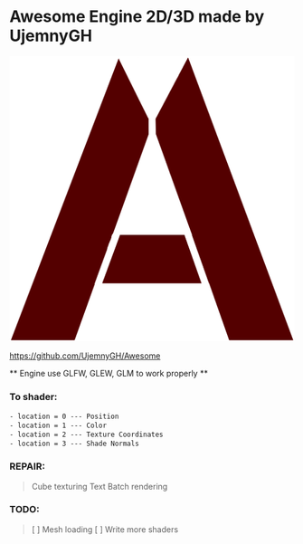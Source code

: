 # Awesome Engine 2D/3D made by UjemnyGH

![Awesome image logo](/data/texture/awesome.png)

https://github.com/UjemnyGH/Awesome


** Engine use GLFW, GLEW, GLM to work properly **

### To shader:
    - location = 0 --- Position
    - location = 1 --- Color
    - location = 2 --- Texture Coordinates
    - location = 3 --- Shade Normals

### REPAIR:
> Cube texturing
> Text
> Batch rendering

### TODO:
> [ ] Mesh loading
> [ ] Write more shaders